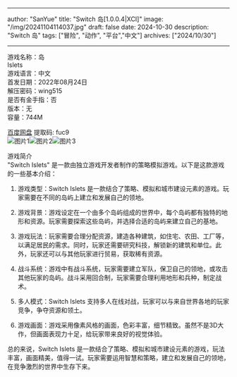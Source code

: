 
---
author: "SanYue"
title: "Switch 岛[1.0.0.4|XCI]"
image: "/img/20241104114037.jpg"
draft: false
date: 2024-10-30
description: "Switch 岛"
tags: ["冒险", "动作", "平台","中文"]
archives: ["2024/10/30"]

---

游戏名称：岛   
Islets    
游戏语言：中文  
首发日期：2022年08月24日  
解压密码：wing515  
是否有金手指：否  
版本：无   
容量：744M

[百度网盘](https://pan.baidu.com/s/1Pg-Qvze19-4SJwjmvpHZJg) 提取码: fuc9  
![图片1](/img/c968e12.jpg)![图片2](/img/1ce595.jpg)![图片3](/img/5121b0e.jpg)  

游戏简介  
"Switch Islets" 是一款由独立游戏开发者制作的策略模拟游戏。以下是这款游戏的一些基本介绍：

1. 游戏类型：Switch Islets 是一款结合了策略、模拟和城市建设元素的游戏。玩家需要在不同的岛屿上建立和发展自己的领地。

2. 游戏背景：游戏设定在一个由多个岛屿组成的世界中，每个岛屿都有独特的地形和资源。玩家需要探索这些岛屿，并选择合适的岛屿来建立自己的基地。

3. 游戏玩法：玩家需要合理分配资源，建造各种建筑，如住宅、农田、工厂等，以满足居民的需求。同时，玩家还需要研究科技，解锁新的建筑和单位。此外，玩家还可以与其他玩家进行贸易，获取稀有资源。

4. 战斗系统：游戏中有战斗系统，玩家需要建立军队，保卫自己的领地，或攻击其他玩家的岛屿。战斗采用回合制，玩家需要合理利用地形和兵种，制定战术。

5. 多人模式：Switch Islets 支持多人在线对战，玩家可以与来自世界各地的玩家竞争，争夺资源和领土。

6. 游戏画面：游戏采用像素风格的画面，色彩丰富，细节精致。虽然不是3D大作，但画面表现力十足，给玩家带来良好的视觉体验。

总的来说，Switch Islets 是一款结合了策略、模拟和城市建设元素的游戏，玩法丰富，画面精美，值得一试。玩家需要运用智慧和策略，建立和发展自己的领地，在竞争激烈的世界中生存下来。
